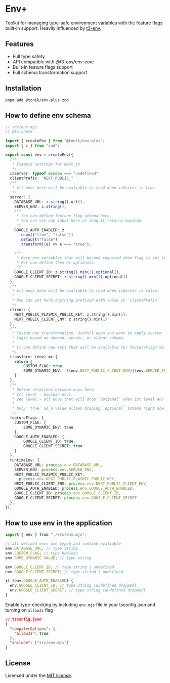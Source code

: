 # Env+

Toolkit for managing type-safe environment variables with the feature flags built-in support. Heavily influenced by [t3-env](https://github.com/t3-oss/t3-env).

## Features

- Full type safety
- API compatible with @t3-oss/env-core
- Built-in feature flags support
- Full schema transformation support

## Installation

```
pnpm add @tonik/env-plus zod
```

## How to define env schema

```ts
// src/env.mjs
// @ts-check

import { createEnv } from "@tonik/env-plus";
import { z } from "zod";

export const env = createEnv({
  /**
   * Example settings for Next.js
   */
  isServer: typeof window === "undefined"
  clientPrefix: "NEXT_PUBLIC_"
  /**
   * All envs here will be avaliable to read when isServer is true
   */
  server: {
    DATABASE_URL: z.string().url(),
    SERVER_ENV: z.string(),
    /**
     * You can define feature flag schema here.
     * You can use any input here as long it returns boolean.
     */
    GOOGLE_AUTH_ENABLED: z
      .enum(["true", "false"])
      .default("false")
      .transform((e) => e === "true"),

    /**
     * Here are variables that will become required when flag is set to "true".
     * For now define them as optionals.
     */
    GOOGLE_CLIENT_ID: z.string().min(1).optional(),
    GOOGLE_CLIENT_SECRET: z.string().min(1).optional()
  },
  /**
   * All envs here will be avaliable to read when isServer is false.
   *
   * You can set here anything prefixed with value in `clientPrefix`
   */
  client: {
    NEXT_PUBLIC_PLASMIC_PUBLIC_KEY: z.string().min(1),
    NEXT_PUBLIC_CLIENT_ENV: z.string().min(1)
  },
  /**
   * Custom env transformation. Usefull when you want to apply custom
   * logic based on shared, server, or client schema.
   *
   * It can define new keys that will be available for featureFlags definitions.
   */
  transform: (env) => {
    return {
        CUSTOM_FLAG: true,
        SOME_DYNAMIC_ENV: `${env.NEXT_PUBLIC_CLIENT_ENV}${env.SERVER_ENV}`
    }
  },
  /**
   * Define relations between envs here.
   * 1st level - boolean envs.
   * 2nd level - all envs that will drop `optional` when 1st level env is set to true.
   *
   * Only `true` as a value allows droping `optional` schema right now. Negation isn't implemented.
   */
  featureFlags: {
    CUSTOM_FLAG: {
        SOME_DYNAMIC_ENV: true
    },
    GOOGLE_AUTH_ENABLED: {
        GOOGLE_CLIENT_ID: true,
        GOOGLE_CLIENT_SECRET: true
    }
  },
  runtimeEnv: {
    DATABASE_URL: process.env.DATABASE_URL,
    SERVER_ENV: process.env.SERVER_ENV,
    NEXT_PUBLIC_PLASMIC_PUBLIC_KEY:
      process.env.NEXT_PUBLIC_PLASMIC_PUBLIC_KEY,
    NEXT_PUBLIC_CLIENT_ENV: process.env.NEXT_PUBLIC_CLIENT_ENV,
    GOOGLE_AUTH_ENABLED: process.env.GOOGLE_AUTH_ENABLED,
    GOOGLE_CLIENT_ID: process.env.GOOGLE_CLIENT_ID,
    GOOGLE_CLIENT_SECRET: process.env.GOOGLE_CLIENT_SECRET
  },
});
```

## How to use env in the application

```ts
import { env } from "./src/env.mjs";

// all defined envs are typed and runtime avaliable
env.DATABASE_URL; // type string
env.CUSTOM_FLAG; // type boolean
env.SOME_DYNAMIC_VALUE; // type string

env.GOOGLE_CLIENT_ID; // type string | undefined
env.GOOGLE_CLIENT_SECRET; // type string | undefined

if (env.GOOGLE_AUTH_ENABLED) {
  env.GOOGLE_CLIENT_ID; // type string (undefined dropped)
  env.GOOGLE_CLIENT_SECRET; // type string (undefined dropped)
}
```

Enable type-checking by including `env.mjs` file in your tsconfig.json and turning on `allowJs` flag

```json
// tsconfig.json
{
  "compilerOptions": {
    "allowJs": true
  },
  "include": ["src/env.mjs"]
}
```

## License

Licensed under the [MIT license](https://github.com/tonik/env-plus/blob/main/LICENSE).
